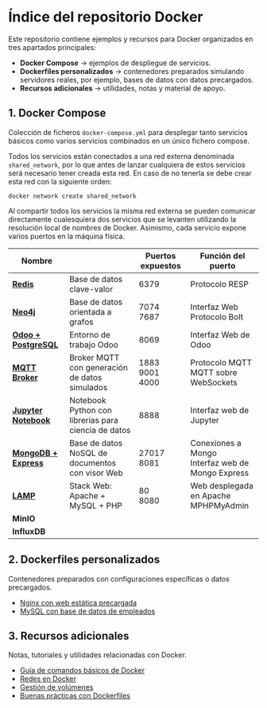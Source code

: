 # Índice del repositorio Docker

Este repositorio contiene ejemplos y recursos para Docker organizados en tres apartados principales:

- **Docker Compose** → ejemplos de despliegue de servicios.
- **Dockerfiles personalizados** → contenedores preparados simulando servidores reales, por ejemplo, bases de datos con datos precargados.
- **Recursos adicionales** → utilidades, notas y material de apoyo.

## 1. Docker Compose

Colección de ficheros `docker-compose.yml` para desplegar tanto servicios básicos como varios servicios combinados en un único fichero compose.

Todos los servicios están conectados a una red externa denominada `shared_network`, por lo que antes de lanzar cualquiera de estos servicios será necesario tener creada esta red. En caso de no tenerla se debe crear esta red con la siguiente orden:

```
docker network create shared_network
```

Al compartir todos los servicios la misma red externa se pueden comunicar directamente cualesquiera dos servicios que se levanten utilizando la resolución local de nombres de Docker. Asimismo, cada servicio expone varios puertos en la máquina física.



 
|   Nombre                                              |                                                     | Puertos expuestos        | Función del puerto                        |
| ----------------------------------------------------- | --------------------------------------------------- | ------------------------ | ----------------------------------------- |
| [**Redis**](./compose/Redis/index.md)                 | Base de datos clave-valor                           | 6379                     | Protocolo RESP                            |
| [**Neo4j**](./compose/Neo4j/index.md)                 | Base de datos orientada a grafos                    | 7074 <br> 7687           | Interfaz Web <br> Protocolo Bolt          |
| [**Odoo + PostgreSQL**](./compose/Odoo/index.md)      | Entorno de trabajo Odoo                             | 8069                     | Interfaz Web de Odoo                      |
| [**MQTT Broker**](./compose/mqtt_broker/index.md)     | Broker MQTT con generación de datos simulados       | 1883<br>9001<br>4000     | Protocolo MQTT<br>MQTT sobre WebSockets   |
| [**Jupyter Notebook**](./compose/jupyter_notebook/index.md)    | Notebook Python con librerías para ciencia de datos | 8888                     | Interfaz web de Jupyter                   |
| [**MongoDB + Express**]()                             | Base de datos NoSQL de documentos con visor Web     | 27017<br>8081            | Conexiones a Mongo<br>Interfaz web de Mongo Express  |
| [**LAMP**](./compose/lamp/index.md)                   | Stack Web: Apache + MySQL + PHP                     | 80<br>8080               | Web desplegada en Apache<br>MPHPMyAdmin   |
| **MinIO**                                             |                                                     |                          |                                           |
| **InfluxDB**                                          |                                                     |                          |                                           |


## 2. Dockerfiles personalizados

Contenedores preparados con configuraciones específicas o datos precargados.

- [Nginx con web estática precargada](./dockerfiles/nginx_estatica/index.md)
- [MySQL con base de datos de empleados](./dockerfiles/mysql_employees/index.md)

## 3. Recursos adicionales

Notas, tutoriales y utilidades relacionadas con Docker.

- [Guía de comandos básicos de Docker](./recursos/comandos-basicos.md)
- [Redes en Docker](./recursos/redes.md)
- [Gestión de volúmenes](./recursos/volumenes.md)
- [Buenas prácticas con Dockerfiles](./recursos/buenas-practicas-dockerfiles.md)
